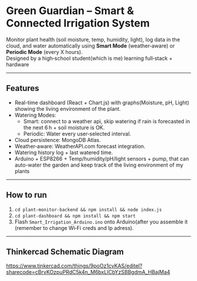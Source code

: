 # Green Guardian – Smart & Connected Irrigation System

Monitor plant health (soil moisture, temp, humidity, light), log data in the cloud, and water automatically using **Smart Mode** (weather‑aware) or **Periodic Mode** (every X hours).  
Designed by a high‑school student(which is me) learning full‑stack + hardware

---

## Features

- Real-time dashboard (React + Chart.js) with graphs(Moisture, pH, Light) showing the living environment of the plant.
- Watering Modes:
  - Smart: connect to a weather api, skip watering if rain is forecasted in the next 6 h + soil moisture is OK.
  - Periodic: Water every user‑selected interval.
- Cloud persistence: MongoDB Atlas.
- Weather‑aware: WeatherAPI.com forecast integration.
- Watering history log + last watered time.
- Arduino + ESP8266 + Temp/humidity/pH/light sensors + pump, that can auto-water the garden and keep track of the living environment of my plants

---

## How to run

1. `cd plant-monitor-backend && npm install && node index.js`
2. `cd plant-dashboard && npm install && npm start`
3. Flash `Smart_Irrigation_Arduino.ino` onto Arduino(after you assemble it (remember to change Wi‑Fi creds and Ip adress).

---

## Thinkercad Schematic Diagram

https://www.tinkercad.com/things/9poOz1cvKAS/editel?sharecode=cBrvKOzpuPRdC5k4n_M6bxLICbYzSBBgdmA_HBajMa4




